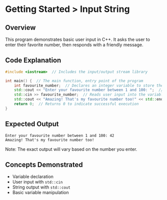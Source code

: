 # Getting Started > Input String

## Overview

This program demonstrates basic user input in C++. It asks the user to enter their favorite number, then responds with a friendly message.

## Code Explanation

```cpp
#include <iostream>  // Includes the input/output stream library

int main() {  // The main function, entry point of the program
    int favourite_number;  // Declares an integer variable to store the number
    std::cout << "Enter your favourite number between 1 and 100: ";  // Prompts the user
    std::cin >> favourite_number;  // Reads user input into the variable
    std::cout << "Amazing! That's my favourite number too!" << std::endl;  // response
    return 0;  // Returns 0 to indicate successful execution
}
```

## Expected Output

```plaintext
Enter your favourite number between 1 and 100: 42
Amazing! That's my favourite number too!
```

Note: The exact output will vary based on the number you enter.

## Concepts Demonstrated

- Variable declaration
- User input with `std::cin`
- String output with `std::cout`
- Basic variable manipulation
